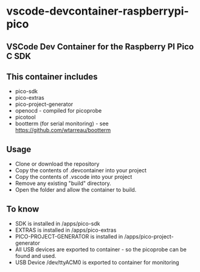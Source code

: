 # vscode-devcontainer-raspberrypi-pico 

## VSCode Dev Container for the Raspberry PI Pico C SDK

## This container includes
* pico-sdk
* pico-extras
* pico-project-generator
* openocd - compiled for picoprobe
* picotool
* bootterm (for serial monitoring) - see https://github.com/wtarreau/bootterm

## Usage

* Clone or download the repository
* Copy the contents of .devcontainer into your project
* Copy the contents of .vscode into your project
* Remove any existing "build" directory.
* Open the folder and allow the container to build.

## To know

* SDK is installed in /apps/pico-sdk
* EXTRAS is installed in /apps/pico-extras
* PICO-PROJECT-GENERATOR is installed in /apps/pico-project-generator
* All USB devices are exported to container - so the picoprobe can be found and used.
* USB Device /dev/ttyACM0 is exported to container for monitoring

